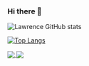 ### Hi there 👋

![Lawrence GitHub stats](https://github-readme-stats.vercel.app/api?username=lawrencembise&show_icons=true&theme=radical)

[![Top Langs](https://github-readme-stats.vercel.app/api/top-langs/?username=lawrencembise&layout=compact)](https://github.com/anuraghazra/github-readme-stats)

<a href="https://github.com/anuraghazra/github-readme-stats">
  <img align="center" src="https://github-readme-stats.vercel.app/api/pin/?username=lawrencembise&repo=github-readme-stats" />
</a>
<a href="https://github.com/anuraghazra/convoychat">
  <img align="center" src="https://github-readme-stats.vercel.app/api/pin/?username=lawrencembise&repo=mtungi-chap-chap" />
</a>
